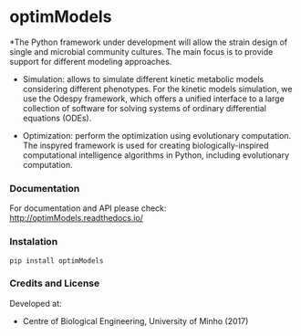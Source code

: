 optimModels
============

*The Python framework under development will allow the strain design of single and microbial community cultures.
The main focus is to provide support for different modeling approaches.


* Simulation: allows to simulate different kinetic metabolic models considering different phenotypes.
For the kinetic models simulation, we use the Odespy framework, which offers a unified interface to a large collection of software for solving systems of ordinary differential equations (ODEs).

* Optimization: perform the optimization using evolutionary computation. The inspyred framework is used for creating biologically-inspired computational intelligence algorithms in Python, including evolutionary computation.


### Documentation

For documentation and API please check: http://optimModels.readthedocs.io/

### Instalation

```
pip install optimModels
```

### Credits and License
Developed at:
* Centre of Biological Engineering, University of Minho (2017)
